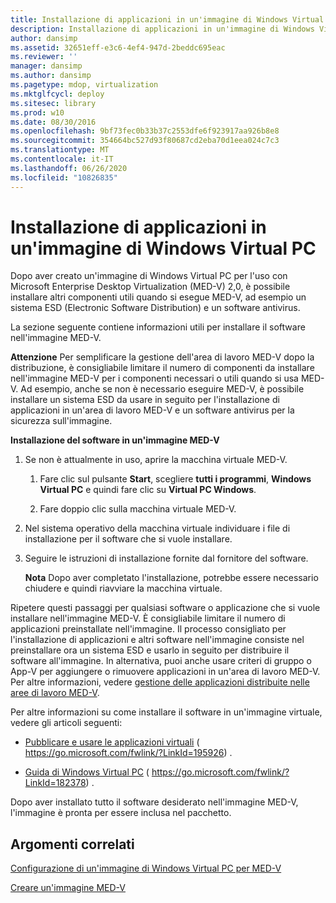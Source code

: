```yaml
---
title: Installazione di applicazioni in un'immagine di Windows Virtual PC
description: Installazione di applicazioni in un'immagine di Windows Virtual PC
author: dansimp
ms.assetid: 32651eff-e3c6-4ef4-947d-2beddc695eac
ms.reviewer: ''
manager: dansimp
ms.author: dansimp
ms.pagetype: mdop, virtualization
ms.mktglfcycl: deploy
ms.sitesec: library
ms.prod: w10
ms.date: 08/30/2016
ms.openlocfilehash: 9bf73fec0b33b37c2553dfe6f923917aa926b8e8
ms.sourcegitcommit: 354664bc527d93f80687cd2eba70d1eea024c7c3
ms.translationtype: MT
ms.contentlocale: it-IT
ms.lasthandoff: 06/26/2020
ms.locfileid: "10826835"
---
```

# Installazione di applicazioni in un'immagine di Windows Virtual PC


Dopo aver creato un'immagine di Windows Virtual PC per l'uso con Microsoft Enterprise Desktop Virtualization (MED-V) 2,0, è possibile installare altri componenti utili quando si esegue MED-V, ad esempio un sistema ESD (Electronic Software Distribution) e un software antivirus.

La sezione seguente contiene informazioni utili per installare il software nell'immagine MED-V.

**Attenzione**  Per semplificare la gestione dell'area di lavoro MED-V dopo la distribuzione, è consigliabile limitare il numero di componenti da installare nell'immagine MED-V per i componenti necessari o utili quando si usa MED-V. Ad esempio, anche se non è necessario eseguire MED-V, è possibile installare un sistema ESD da usare in seguito per l'installazione di applicazioni in un'area di lavoro MED-V e un software antivirus per la sicurezza sull'immagine.

 

**Installazione del software in un'immagine MED-V**

1.  Se non è attualmente in uso, aprire la macchina virtuale MED-V.

    1.  Fare clic sul pulsante **Start**, scegliere **tutti i programmi**, **Windows Virtual PC** e quindi fare clic su **Virtual PC Windows**.

    2.  Fare doppio clic sulla macchina virtuale MED-V.

2.  Nel sistema operativo della macchina virtuale individuare i file di installazione per il software che si vuole installare.

3.  Seguire le istruzioni di installazione fornite dal fornitore del software.

    **Nota**  Dopo aver completato l'installazione, potrebbe essere necessario chiudere e quindi riavviare la macchina virtuale.

     

Ripetere questi passaggi per qualsiasi software o applicazione che si vuole installare nell'immagine MED-V. È consigliabile limitare il numero di applicazioni preinstallate nell'immagine. Il processo consigliato per l'installazione di applicazioni e altri software nell'immagine consiste nel preinstallare ora un sistema ESD e usarlo in seguito per distribuire il software all'immagine. In alternativa, puoi anche usare criteri di gruppo o App-V per aggiungere o rimuovere applicazioni in un'area di lavoro MED-V. Per altre informazioni, vedere [gestione delle applicazioni distribuite nelle aree di lavoro MED-V](managing-applications-deployed-to-med-v-workspaces.md).

Per altre informazioni su come installare il software in un'immagine virtuale, vedere gli articoli seguenti:

-   [Pubblicare e usare le applicazioni virtuali](https://go.microsoft.com/fwlink/?LinkId=195926) ( https://go.microsoft.com/fwlink/?LinkId=195926) .

-   [Guida di Windows Virtual PC](https://go.microsoft.com/fwlink/?LinkId=182378) ( https://go.microsoft.com/fwlink/?LinkId=182378) .

Dopo aver installato tutto il software desiderato nell'immagine MED-V, l'immagine è pronta per essere inclusa nel pacchetto.

## Argomenti correlati


[Configurazione di un'immagine di Windows Virtual PC per MED-V](configuring-a-windows-virtual-pc-image-for-med-v.md)

[Creare un'immagine MED-V](prepare-a-med-v-image.md)

 

 





